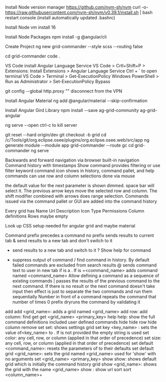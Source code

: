 Install Node version manager		https://github.com/nvm-sh/nvm
	curl -o- https://raw.githubusercontent.com/nvm-sh/nvm/v0.39.1/install.sh | bash
	restart console (install automatically updated .bashrc)

Install Node
	vm install 16

Install Node Packages
	npm install -g @angular/cli

Create Project
	ng new grid-commander --style scss --routing false

cd grid-commander
code .

VS Code install Angular Language Service
	VS Code > Crtl+Shift+P > Extensions: Install Extensions > Angular Language Service
	Ctrl + ` to open terminal
VS Code > Terminal > Get-ExecutionPolicy
	Windows PowerShell > Run as Administrator > Set-ExecutionPolicy Bypass

git config --global http.proxy ""
disconnect from the VPN

Install Angular Material
	ng add @angular/material --skip-confirmation

Install Angular Gird Library
	npm install --save ag-grid-community ag-grid-angular

ng serve --open
ctrl-c to kill server




git reset --hard origin/dev
git checkout -b grid
cd /c/Tools/git/org.eclipse.osee/plugins/org.eclipse.osee.web/src/app
ng generate module --module app grid-commander --route gc
cd grid-commander
ng serve


Backwards and forward navigation via browser built-in navigation
Command history with timestamps
Show command provides filtering or use filter keyword
command icon shows in history, command pallet, and help
commands can use row and column selections done via mouse

the default value for the next parameter is shown dimmed. space bar will select it. The previous
arrow keys move the selected row and column. The shift modifier combined with arrows does range selection.
Commands issued via the command pallet or GUI are added into the command history

Every grid has
	Name
	Url
	Description
	Icon
	Type
	Permissions
	Column definitions
	Rows maybe empty

Look up CSS setup needed for angular grid and maybe material



Command prefix precedes a command
no prefix sends results to current tab
& send results to a new tab and don't switch to it
+ send results to a new tab and switch to it
? Show help for command
- suppress output of command
/ find command in history.  By default failed commands are excluded from search results
@<destination> sends command text to user in new tab if <destination> is a <username>. If <destination> is 
=<command_name> adds command named <command_name>  Allow defining a command as a sequence of existing commands
| passes the results of the previous command to the next command.  If there is no result or the next command doesn't take input then effect is just to separate the two commands and run them sequentially
Number in front of a command repeats the command that number of times
0 prefix dryruns the command by validating it


add
	add <grid_name>:  adds a grid named <grid_name>
	add row: 
	add column:
find
get
	get <grid_name> <primary_key>
help
	help:  show the full command definitions included user defined commands
hide
	hide row
	hide column
remove
set
	set: shows settings grid
	set key <key_name> <value>:  sets the value of<key_name> to <value>.  If <value> is not provided the empty string is used
	set color:  any cell, row, or column (applied in that order of precedence)
	set size:  any cell, row, or column (applied in that order of precedence)
	set default <command_name>:  resets the parameters of <command> to their defaults
	set default grid <grid_name>:  sets the grid named <grid_name> used for 'show' with no arguments
	set <grid_name> <primary_key>
show
	show:  shows default grid which is initially the command history grid
	show <grid_name>:  shows the grid with the name <grid_name>
	show <url>:  show url
sort
	sort <column_name>+


	